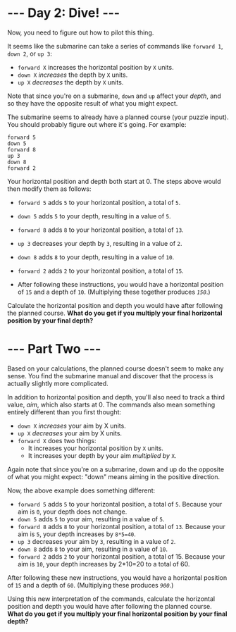 # --- Day 2: Dive! ---

Now, you need to figure out how to pilot this thing.

It seems like the submarine can take a series of commands like `forward 1`, `down 2`, or `up 3`:

- `forward X` increases the horizontal position by `X` units.
- `down X` _increases_ the depth by `X` units.
- `up X` _decreases_ the depth by `X` units.

Note that since you're on a submarine, `down` and `up` affect your _depth_, and so they have the opposite result of what you might expect.

The submarine seems to already have a planned course (your puzzle input). You should probably figure out where it's going. For example:

```
forward 5
down 5
forward 8
up 3
down 8
forward 2
```

Your horizontal position and depth both start at 0. The steps above would then modify them as follows:

- `forward 5` adds `5` to your horizontal position, a total of `5`.
- `down 5` adds `5` to your depth, resulting in a value of `5`.
- `forward 8` adds `8` to your horizontal position, a total of `13`.
- `up 3` decreases your depth by `3`, resulting in a value of `2`.
- `down 8` adds `8` to your depth, resulting in a value of `10`.
- `forward 2` adds `2` to your horizontal position, a total of `15`.

- After following these instructions, you would have a horizontal position of `15` and a depth of `10`. (Multiplying these together produces _`150`_.)

Calculate the horizontal position and depth you would have after following the planned course. **What do you get if you multiply your final horizontal position
by your final depth?**

# --- Part Two ---

Based on your calculations, the planned course doesn't seem to make any sense. You find the submarine manual and discover that the process is actually slightly
more complicated.

In addition to horizontal position and depth, you'll also need to track a third value, _aim_, which also starts at 0. The commands also mean something entirely
different than you first thought:

- `down X` _increases_ your aim by X units.
- `up X` _decreases_ your aim by X units.
- `forward X` does two things:
  - It increases your horizontal position by `X` units.
  - It increases your depth by your aim _multiplied by_ `X`.

Again note that since you're on a submarine, down and up do the opposite of what you might expect: "down" means aiming in the positive direction.

Now, the above example does something different:

- `forward 5` adds `5` to your horizontal position, a total of `5`. Because your aim is `0`, your depth does not change.
- `down 5` adds `5` to your aim, resulting in a value of `5`.
- `forward 8` adds `8` to your horizontal position, a total of `13`. Because your aim is `5`, your depth increases by `8*5=40`.
- `up 3` decreases your aim by `3`, resulting in a value of `2`.
- `down 8` adds `8` to your aim, resulting in a value of `10`.
- `forward 2` adds `2` to your horizontal position, a total of 15. Because your aim is `10`, your depth increases by 2*10=20 to a total of 60.

After following these new instructions, you would have a horizontal position of `15` and a depth of `60`. (Multiplying these produces _`900`_.)

Using this new interpretation of the commands, calculate the horizontal position and depth you would have after following the planned course. **What do you get
if you multiply your final horizontal position by your final depth?**


